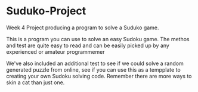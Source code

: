 Suduko-Project
==============

Week 4 Project producing a program to solve a Suduko game.

This is a program you can use to solve an easy Sudoku game. The methos and test are quite easy to read and can be easily picked up by any experienced or amateur programmemer

We've also included an additional test to see if we could solve a random generated puzzle from online, see if you can use this as a tempplate to creating your own Sudoku solving code. Remember there are more ways to skin a cat than just one.
